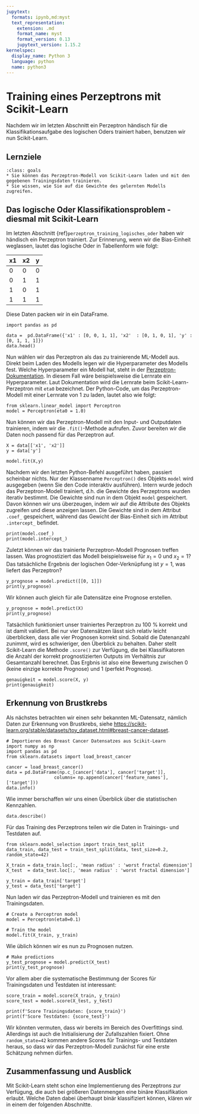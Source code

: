 ```yaml
---
jupytext:
  formats: ipynb,md:myst
  text_representation:
    extension: .md
    format_name: myst
    format_version: 0.13
    jupytext_version: 1.15.2
kernelspec:
  display_name: Python 3
  language: python
  name: python3
---
```


# Training eines Perzeptrons mit Scikit-Learn

Nachdem wir im letzten Abschnitt ein Perzeptron händisch für die
Klassifikationsaufgabe des logischen Oders trainiert haben, benutzen wir nun
Scikit-Learn.

## Lernziele

```{admonition} Lernziele
:class: goals
* Sie können das Perzeptron-Modell von Scikit-Learn laden und mit den gegebenen Trainingsdaten trainieren.
* Sie wissen, wie Sie auf die Gewichte des gelernten Modells zugreifen.
```


## Das logische Oder Klassifikationsproblem - diesmal mit Scikit-Learn 

Im letzten Abschnitt {ref}`perzeptron_training_logisches_oder` haben wir
händisch ein Perzeptron trainiert. Zur Erinnerung, wenn wir die Bias-Einheit
weglassen, lautet das logische Oder in Tabellenform wie folgt:

x1 | x2 | y
---|----|---
 0 | 0  | 0
 0 | 1  | 1
 1 | 0  | 1
 1 | 1  | 1

Diese Daten packen wir in ein DataFrame.

```{code-cell} ipython3
import pandas as pd

data =  pd.DataFrame({'x1' : [0, 0, 1, 1], 'x2'  : [0, 1, 0, 1], 'y' : [0, 1, 1, 1]})
data.head()
```

Nun wählen wir das Perzeptron als das zu trainierende ML-Modell aus. Direkt beim
Laden des Modells legen wir die Hyperparameter des Modells fest. Welche
Hyperparameter ein Modell hat, steht in der
[Perzeptron-Dokumentation](https://scikit-learn.org/stable/modules/generated/sklearn.linear_model.Perceptron.html?highlight=perceptron#sklearn.linear_model.Perceptron).
In diesem Fall wäre beispielsweise die Lernrate ein Hyperparameter. Laut
Dokumentation wird die Lernrate beim Scikit-Learn-Perzeptron mit `eta0`
bezeichnet. Der Python-Code, um das Perzeptron-Modell mit einer Lernrate von 1
zu laden, lautet also wie folgt:

```{code-cell} ipython3
from sklearn.linear_model import Perceptron 
model = Perceptron(eta0 = 1.0)
```

Nun können wir das Perzeptron-Modell mit den Input- und Outputdaten trainieren,
indem wir die `.fit()`-Methode aufrufen. Zuvor bereiten wir die Daten noch
passend für das Perzeptron auf.

```{code-cell} ipython3
X = data[['x1', 'x2']]
y = data['y']

model.fit(X,y)
```

Nachdem wir den letzten Python-Befehl ausgeführt haben, passiert scheinbar
nichts. Nur der Klassenname `Perceptron()` des Objekts `model` wird ausgegeben
(wenn Sie den Code interaktiv ausführen). Intern wurde jedoch das
Perzeptron-Modell trainiert, d.h. die Gewichte des Perzeptrons wurden iterativ
bestimmt. Die Gewichte sind nun in dem Objekt `model` gespeichert. Davon können
wir uns überzeugen, indem wir auf die Attribute des Objekts zugreifen und diese
anzeigen lassen. Die Gewichte sind in dem Attribut `.coef_` gespeichert, während
das Gewicht der Bias-Einheit sich im Attribut `.intercept_` befindet.

```{code-cell} ipython3
print(model.coef_)
print(model.intercept_)
```

Zuletzt können wir das trainierte Perzeptron-Modell Prognosen treffen lassen.
Was prognostiziert das Modell beispielsweise für $x_1=0$ und $x_2=1$? Das
tatsächliche Ergebnis der logischen Oder-Verknüpfung ist $y=1$, was liefert das
Perzeptron?

```{code-cell} ipython3
y_prognose = model.predict([[0, 1]])
print(y_prognose)
```

Wir können auch gleich für alle Datensätze eine Prognose erstellen.

```{code-cell} ipython3
y_prognose = model.predict(X)
print(y_prognose)
```

Tatsächlich funktioniert unser trainiertes Perzeptron zu 100 % korrekt und ist
damit validiert. Bei nur vier Datensätzen lässt sich relativ leicht überblicken,
dass alle vier Prognosen korrekt sind. Sobald die Datenanzahl zunimmt, wird es
schwieriger, den Überblick zu behalten. Daher stellt Scikit-Learn die Methode
`.score()` zur Verfügung, die bei Klassifikatoren die Anzahl der korrekt
prognostizierten Outputs im Verhältnis zur Gesamtanzahl berechnet. Das Ergbnis
ist also eine Bewertung zwischen 0 (keine einzige korrekte Prognose) und 1
(perfekt Prognose).

```{code-cell} ipython3
genauigkeit = model.score(X, y)
print(genauigkeit)
```

## Erkennung von Brustkrebs 

Als nächstes betrachten wir einen sehr bekannten ML-Datensatz, nämlich Daten zur
Erkennung von Brustkrebs, siehe
https://scikit-learn.org/stable/datasets/toy_dataset.html#breast-cancer-dataset.

```{code-cell} ipython3
# Importieren des Breast Cancer Datensatzes aus Scikit-Learn
import numpy as np
import pandas as pd
from sklearn.datasets import load_breast_cancer

cancer = load_breast_cancer()
data = pd.DataFrame(np.c_[cancer['data'], cancer['target']],
                  columns= np.append(cancer['feature_names'], ['target']))
data.info()
```

Wie immer berschaffen wir uns einen Überblick über die statistischen Kennzahlen.

```{code-cell} ipython3
data.describe()
```

Für das Training des Perzeptrons teilen wir die Daten in Trainings- und Testdaten auf.

```{code-cell} ipython3
from sklearn.model_selection import train_test_split 
data_train, data_test = train_test_split(data, test_size=0.2, random_state=42)

X_train = data_train.loc[:, 'mean radius' : 'worst fractal dimension']
X_test  = data_test.loc[:, 'mean radius' : 'worst fractal dimension']

y_train = data_train['target']
y_test = data_test['target']
```

Nun laden wir das Perzeptron-Modell und trainieren es mit den Trainingsdaten.

```{code-cell} ipython3
# Create a Perceptron model 
model = Perceptron(eta0=0.1)

# Train the model 
model.fit(X_train, y_train)
```

Wie üblich können wir es nun zu Prognosen nutzen.

```{code-cell} ipython3
# Make predictions 
y_test_prognose = model.predict(X_test) 
print(y_test_prognose)
```

Vor allem aber die systematische Bestimmung der Scores für Trainingsdaten und
Testdaten ist interessant:

```{code-cell} ipython3
score_train = model.score(X_train, y_train)
score_test = model.score(X_test, y_test)

print(f'Score Trainingsdaten: {score_train}')
print(f'Score Testdaten: {score_test}')
```

Wir könnten vermuten, dass wir bereits im Bereich des Overfittings sind.
Allerdings ist auch die Initialisierung der Zufallszahlen fixiert. Ohne
`random_state=42` kommen andere Scores für Trainings- und Testdaten heraus, so
dass wir das Perzeptron-Modell zunächst für eine erste Schätzung nehmen dürfen.


## Zusammenfassung und Ausblick

Mit Scikit-Learn steht schon eine Implementierung des Perzeptrons zur Verfügung,
die auch bei größeren Datenmengen eine binäre Klassifikation erlaubt. Welche
Daten dabei überhaupt binär klassifiziert können, klären wir in einem der
folgenden Abschnitte.
